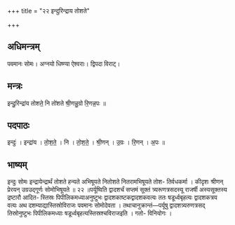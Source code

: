 +++
title = "२२ इन्दुरिन्द्राय तोशते"

+++
## अधिमन्त्रम्
पवमानः सोमः। अग्नयो धिष्ण्या ऐश्वराः। द्विपदा विराट्।

## मन्त्रः
इन्दु॒रिन्द्रा॑य तोशते॒ नि तो॑शते श्री॒णन्नु॒ग्रो रि॒णन्न॒पः ॥

## पदपाठः
इन्दुः॑ । इन्द्रा॑य । तो॒श॒ते॒ । नि । तो॒श॒ते॒ । श्री॒णन् । उ॒ग्रः । रि॒णन् । अ॒पः ॥

## भाष्यम्
इन्दुः सोमः इन्द्रायेन्द्रार्थं तोशते हन्यते अभिषूयते नितोशते नितरामभिषूयते तोश- तिर्वधकर्मा । कीदृशः श्रीणन् प्रेरयन् उग्रउद्गूर्णः सोमोभिषूयते ॥ २२ ॥पर्यूष्विति द्वादशर्चं सप्तमं सूक्तं त्र्यरूणत्रसदस्यू राजर्षी अस्यसूक्तस्य द्रष्टारौ आदित- स्तिस्रः पिपीलिकमध्याअनुष्टुभः द्वादशकाष्टकद्वादशकवत्यः ततः षडूर्ध्वबृहत्यः द्वादशकत्रय वत्यः अथ दशम्याद्यास्तिस्रोविराजः पवमानः सोमोदेवता । तथाचानुक्रान्तं—पर्यूषु द्वादशत्र्यरुणत्रसद् तिस्रोनुष्टुभः पिपीलिकमध्याः षडूर्ध्वबृहत्यस्तिस्रश्चविराजइति । गतो- विनियोगः ।